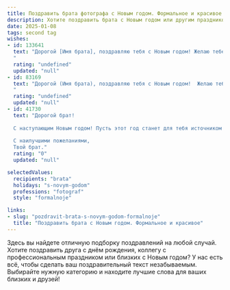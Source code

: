 ```yaml
---
title: Поздравить брата фотографа с Новым годом. Формальное и красивое
description: Хотите поздравить брата с Новым годом или другим праздником? Наш ИИ создаст незабываемое поздравление, а вы обязательно выделитесь среди других.  
date: 2025-01-08
tags: second tag
wishes:
- id: 133641
  text: "Дорогой [Имя брата], поздравляю тебя с Новым годом! Желаю тебе в наступающем году новых творческих успехов, ярких кадров и вдохновения, которое будет сопутствовать тебе в твоей работе фотографа. Пусть каждый снимок станет шедевром, а твой талант принесёт радость и признание. Счастья, здоровья и благополучия тебе и твоим близким!
  "
  rating: "undefined"
  updated: "null"
- id: 83169
  text: "Дорогой (Имя брата), поздравляю тебя с Новым годом!  Желаю тебе в новом году ярких творческих успехов, вдохновения,  новых интересных проектов и, конечно же,  множества прекрасных кадров, которые ты, как талантливый фотограф, будешь создавать. Пусть  год будет полон света, радости и исполнения всех твоих желаний!
  "
  rating: "undefined"
  updated: "null"
- id: 41730
  text: "Дорогой брат!
  
  С наступающим Новым годом! Пусть этот год станет для тебя источником вдохновения и творческих успехов. Как замечательный фотограф, ты умеешь запечатлевать лучшие мгновения нашей жизни — пусть в новом году таких моментов станет еще больше! Желаю тебе ярких кадров, смелых идей и профессиональных побед. Пусть каждый день дарит радость, тепло и новые возможности.
  
  С наилучшими пожеланиями,
  Твой брат."
  rating: "0"
  updated: "null"

selectedValues:
  recipients: "brata"
  holidays: "s-novym-godom"
  professions: "fotograf"
  style: "formalnoje"

links:
- slug: "pozdravit-brata-s-novym-godom-formalnoje"
  title: "Поздравить брата с Новым годом. Формальное и красивое"
---
```


Здесь вы найдете отличную подборку поздравлений на любой случай. 
Хотите поздравить друга с днём рождения, коллегу с профессиональным праздником или близких с Новым годом? У нас есть всё, чтобы сделать ваш поздравительный текст незабываемым. Выбирайте нужную категорию и находите лучшие слова для ваших близких и друзей!
